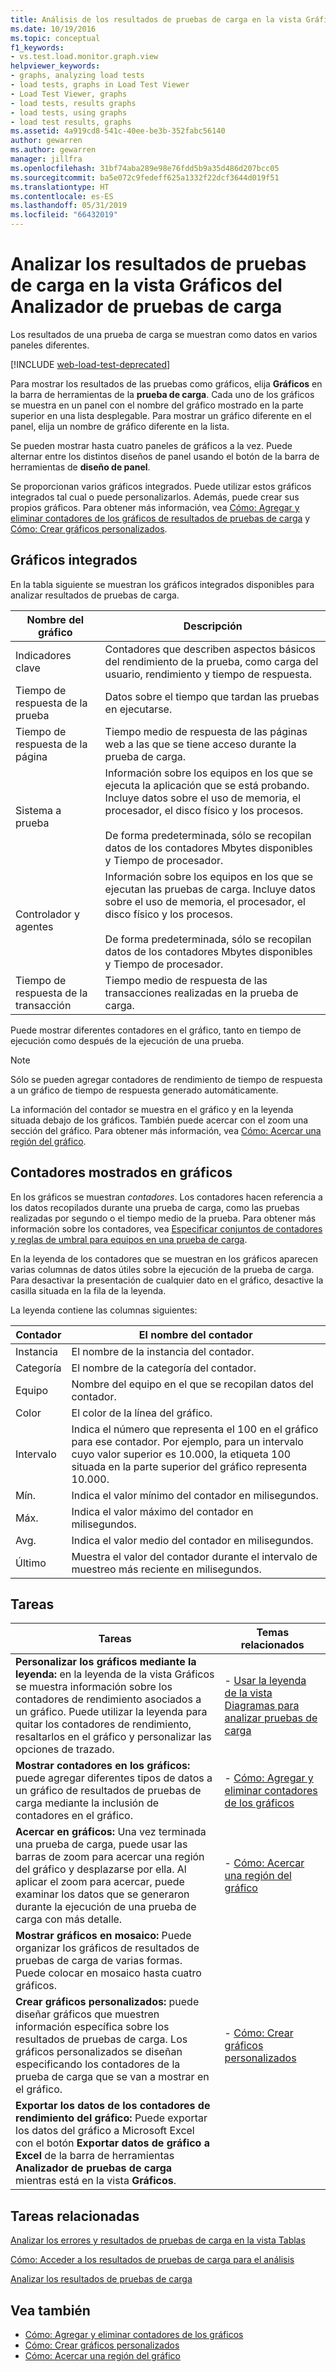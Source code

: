 ```yaml
---
title: Análisis de los resultados de pruebas de carga en la vista Gráficos del Analizador de pruebas de carga
ms.date: 10/19/2016
ms.topic: conceptual
f1_keywords:
- vs.test.load.monitor.graph.view
helpviewer_keywords:
- graphs, analyzing load tests
- load tests, graphs in Load Test Viewer
- Load Test Viewer, graphs
- load tests, results graphs
- load tests, using graphs
- load test results, graphs
ms.assetid: 4a919cd8-541c-40ee-be3b-352fabc56140
author: gewarren
ms.author: gewarren
manager: jillfra
ms.openlocfilehash: 31bf74aba289e98e76fdd5b9a35d486d207bcc05
ms.sourcegitcommit: ba5e072c9fedeff625a1332f22dcf3644d019f51
ms.translationtype: HT
ms.contentlocale: es-ES
ms.lasthandoff: 05/31/2019
ms.locfileid: "66432019"
---
```

# <a name="analyze-load-test-results-in-the-graphs-view-of-the-load-test-analyzer"></a>Analizar los resultados de pruebas de carga en la vista Gráficos del Analizador de pruebas de carga

Los resultados de una prueba de carga se muestran como datos en varios paneles diferentes.

[!INCLUDE [web-load-test-deprecated](includes/web-load-test-deprecated.md)]

Para mostrar los resultados de las pruebas como gráficos, elija **Gráficos** en la barra de herramientas de la **prueba de carga**. Cada uno de los gráficos se muestra en un panel con el nombre del gráfico mostrado en la parte superior en una lista desplegable. Para mostrar un gráfico diferente en el panel, elija un nombre de gráfico diferente en la lista.

Se pueden mostrar hasta cuatro paneles de gráficos a la vez. Puede alternar entre los distintos diseños de panel usando el botón de la barra de herramientas de **diseño de panel**.

Se proporcionan varios gráficos integrados. Puede utilizar estos gráficos integrados tal cual o puede personalizarlos. Además, puede crear sus propios gráficos. Para obtener más información, vea [Cómo: Agregar y eliminar contadores de los gráficos de resultados de pruebas de carga](../test/how-to-add-and-delete-counters-on-graphs-in-load-test-results.md) y [Cómo: Crear gráficos personalizados](../test/how-to-create-custom-graphs-in-load-test-results.md).

## <a name="built-in-graphs"></a>Gráficos integrados

En la tabla siguiente se muestran los gráficos integrados disponibles para analizar resultados de pruebas de carga.

|Nombre del gráfico|Descripción|
|-|-|
|Indicadores clave|Contadores que describen aspectos básicos del rendimiento de la prueba, como carga del usuario, rendimiento y tiempo de respuesta.|
|Tiempo de respuesta de la prueba|Datos sobre el tiempo que tardan las pruebas en ejecutarse.|
|Tiempo de respuesta de la página|Tiempo medio de respuesta de las páginas web a las que se tiene acceso durante la prueba de carga.|
|Sistema a prueba|Información sobre los equipos en los que se ejecuta la aplicación que se está probando. Incluye datos sobre el uso de memoria, el procesador, el disco físico y los procesos.<br /><br /> De forma predeterminada, sólo se recopilan datos de los contadores Mbytes disponibles y Tiempo de procesador.|
|Controlador y agentes|Información sobre los equipos en los que se ejecutan las pruebas de carga. Incluye datos sobre el uso de memoria, el procesador, el disco físico y los procesos.<br /><br /> De forma predeterminada, sólo se recopilan datos de los contadores Mbytes disponibles y Tiempo de procesador.|
|Tiempo de respuesta de la transacción|Tiempo medio de respuesta de las transacciones realizadas en la prueba de carga.|

 Puede mostrar diferentes contadores en el gráfico, tanto en tiempo de ejecución como después de la ejecución de una prueba.

> [!NOTE]
> Sólo se pueden agregar contadores de rendimiento de tiempo de respuesta a un gráfico de tiempo de respuesta generado automáticamente.

 La información del contador se muestra en el gráfico y en la leyenda situada debajo de los gráficos. También puede acercar con el zoom una sección del gráfico. Para obtener más información, vea [Cómo: Acercar una región del gráfico](../test/how-to-zoom-in-on-a-region-of-the-graph-in-load-test-results.md).

## <a name="counters-displayed-in-graphs"></a>Contadores mostrados en gráficos

 En los gráficos se muestran *contadores*. Los contadores hacen referencia a los datos recopilados durante una prueba de carga, como las pruebas realizadas por segundo o el tiempo medio de la prueba. Para obtener más información sobre los contadores, vea [Especificar conjuntos de contadores y reglas de umbral para equipos en una prueba de carga](../test/specify-counter-sets-and-threshold-rules-for-load-testing.md).

 En la leyenda de los contadores que se muestran en los gráficos aparecen varias columnas de datos útiles sobre la ejecución de la prueba de carga. Para desactivar la presentación de cualquier dato en el gráfico, desactive la casilla situada en la fila de la leyenda.

 La leyenda contiene las columnas siguientes:

|Contador|El nombre del contador|
|-|-|
|Instancia|El nombre de la instancia del contador.|
|Categoría|El nombre de la categoría del contador.|
|Equipo|Nombre del equipo en el que se recopilan datos del contador.|
|Color|El color de la línea del gráfico.|
|Intervalo|Indica el número que representa el 100 en el gráfico para ese contador. Por ejemplo, para un intervalo cuyo valor superior es 10.000, la etiqueta 100 situada en la parte superior del gráfico representa 10.000.|
|Mín.|Indica el valor mínimo del contador en milisegundos.|
|Máx.|Indica el valor máximo del contador en milisegundos.|
|Avg.|Indica el valor medio del contador en milisegundos.|
|Último|Muestra el valor del contador durante el intervalo de muestreo más reciente en milisegundos.|

## <a name="tasks"></a>Tareas

|Tareas|Temas relacionados|
|-|-|
|**Personalizar los gráficos mediante la leyenda:** en la leyenda de la vista Gráficos se muestra información sobre los contadores de rendimiento asociados a un gráfico. Puede utilizar la leyenda para quitar los contadores de rendimiento, resaltarlos en el gráfico y personalizar las opciones de trazado.|-   [Usar la leyenda de la vista Diagramas para analizar pruebas de carga](../test/use-the-graphs-view-legend-to-analyze-load-tests.md)|
|**Mostrar contadores en los gráficos:** puede agregar diferentes tipos de datos a un gráfico de resultados de pruebas de carga mediante la inclusión de contadores en el gráfico.|-   [Cómo: Agregar y eliminar contadores de los gráficos](../test/how-to-add-and-delete-counters-on-graphs-in-load-test-results.md)|
|**Acercar en gráficos:** Una vez terminada una prueba de carga, puede usar las barras de zoom para acercar una región del gráfico y desplazarse por ella. Al aplicar el zoom para acercar, puede examinar los datos que se generaron durante la ejecución de una prueba de carga con más detalle.|-   [Cómo: Acercar una región del gráfico](../test/how-to-zoom-in-on-a-region-of-the-graph-in-load-test-results.md)|
|**Mostrar gráficos en mosaico:** Puede organizar los gráficos de resultados de pruebas de carga de varias formas. Puede colocar en mosaico hasta cuatro gráficos.||
|**Crear gráficos personalizados:** puede diseñar gráficos que muestren información específica sobre los resultados de pruebas de carga. Los gráficos personalizados se diseñan especificando los contadores de la prueba de carga que se van a mostrar en el gráfico.|-   [Cómo: Crear gráficos personalizados](../test/how-to-create-custom-graphs-in-load-test-results.md)|
|**Exportar los datos de los contadores de rendimiento del gráfico:** Puede exportar los datos del gráfico a Microsoft Excel con el botón **Exportar datos de gráfico a Excel** de la barra de herramientas **Analizador de pruebas de carga** mientras está en la vista **Gráficos**.||

## <a name="related-tasks"></a>Tareas relacionadas

 [Analizar los errores y resultados de pruebas de carga en la vista Tablas](../test/analyze-load-test-results-and-errors-in-the-tables-view.md)

 [Cómo: Acceder a los resultados de pruebas de carga para el análisis](../test/how-to-access-load-test-results-for-analysis.md)

 [Analizar los resultados de pruebas de carga](../test/analyze-load-test-results-using-the-load-test-analyzer.md)

## <a name="see-also"></a>Vea también

- [Cómo: Agregar y eliminar contadores de los gráficos](../test/how-to-add-and-delete-counters-on-graphs-in-load-test-results.md)
- [Cómo: Crear gráficos personalizados](../test/how-to-create-custom-graphs-in-load-test-results.md)
- [Cómo: Acercar una región del gráfico](../test/how-to-zoom-in-on-a-region-of-the-graph-in-load-test-results.md)